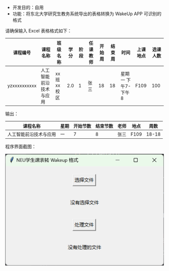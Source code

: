 

- 开发目的：自用
- 功能：将东北大学研究生教务系统导出的表格转换为 WakeUp APP 可识别的格式



请确保输入 Excel 表格格式如下：

| 课程编号     | 课程名称               | 班级名称   | 学分 | 阶段 | 任课教师 | 开始周 | 结束周 | 时间               | 上课地点 | 选课人数 |
| ------------ | ---------------------- | ---------- | ---- | ---- | -------- | ------ | ------ | ------------------ | -------- | -------- |
| yzxxxxxxxxxx | 人工智能前沿技术与应用 | xx班xx校区 | 2.0  | 1    | 张三     | 18     | 18     | 星期一 下午7-下午8 | F109     | 100      |



输出：

| 课程名称               | 星期 | 开始节数 | 结束节数 | 老师 | 地点 | 周数  |
| ---------------------- | ---- | -------- | -------- | ---- | ---- | ----- |
| 人工智能前沿技术与应用 | 一   | 7        | 8        | 张三 | F109 | 18-18 |





程序界面截图：

![image-20241125222245549](./assets/image-20241125222245549.png)
